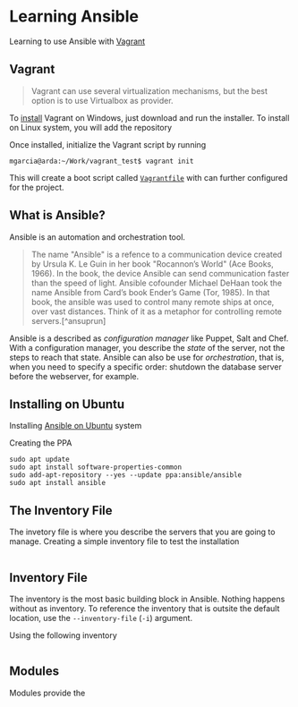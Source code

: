 # Learning Ansible

Learning to use Ansible with [Vagrant](https://www.vagrantup.com/)

## Vagrant

> Vagrant can use several virtualization mechanisms, but the best option is to use Virtualbox as provider.

To [install](https://developer.hashicorp.com/vagrant/downloads) Vagrant on Windows, just download and run the installer. To install on Linux system, you will add the repository

Once installed, initialize the Vagrant script by running

```
mgarcia@arda:~/Work/vagrant_test$ vagrant init
```

This will create a boot script called [`Vagrantfile`](https://developer.hashicorp.com/vagrant/docs/vagrantfile) with can further configured for the project.

## What is Ansible?

Ansible is an automation and orchestration tool.

> The name "Ansible" is a refence to a communication device created by Ursula K. Le Guin in her book "Rocannon’s World" (Ace Books, 1966). In the book, the device Ansible can send communication faster than the speed of light. Ansible cofounder Michael DeHaan took the name Ansible from Card’s book Ender’s Game (Tor, 1985). In that book, the ansible was used to control many remote ships at once, over vast distances. Think of it as a metaphor for controlling remote servers.[^ansuprun]

Ansible is a described as _configuration manager_ like Puppet, Salt and Chef. With a configuration manager, you describe the _state_ of the server, not the steps to reach that state. Ansible can also be use for _orchestration_, that is, when you need to specify a specific order: shutdown the database server before the webserver, for example.

## Installing on Ubuntu

Installing [Ansible on Ubuntu](https://docs.ansible.com/ansible/latest/installation_guide/installation_distros.html#installing-ansible-on-ubuntu) system

Creating the PPA

```
sudo apt update
sudo apt install software-properties-common
sudo add-apt-repository --yes --update ppa:ansible/ansible
sudo apt install ansible
```

## The Inventory File

The invetory file is where you describe the servers that you are going to manage. Creating a simple inventory file to test the installation

```

```

## Inventory File

The inventory is the most basic building block in Ansible. Nothing happens without as inventory. To reference the inventory that is outsite the default location, use the `--inventory-file` (`-i`) argument.

Using the following inventory

```

```

## Modules

Modules provide the
